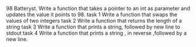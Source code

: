 98 Batteryst. Write a function that takes a pointer to an int as parameter and updates the value it points to 98.
task 1 Write a function that swaps the values of two integers
task 2 Write a function that returns the length of a string
task 3 Write a function that prints a string, followed by new line to stdout
task 4 Write a function that prints a string , in reverse ,followed by a new line.
